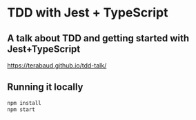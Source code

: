 # TDD with Jest + TypeScript

## A talk about TDD and getting started with Jest+TypeScript

https://terabaud.github.io/tdd-talk/

## Running it locally

```sh
npm install
npm start
```
